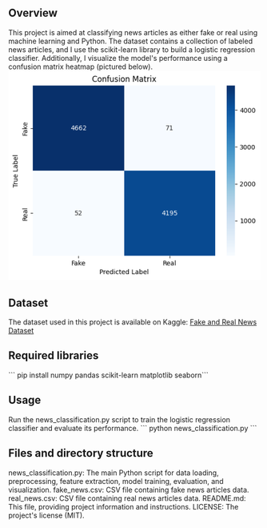 ## Overview

This project is aimed at classifying news articles as either fake or real using machine learning and Python. The dataset contains a collection of labeled news articles, and I use the scikit-learn library to build a logistic regression classifier. Additionally, I visualize the model's performance using a confusion matrix heatmap (pictured below).
![Confusion matrix visualization](confusion_matrix_visualization.png)

## Dataset

The dataset used in this project is available on Kaggle: [Fake and Real News Dataset](https://www.kaggle.com/clmentbisaillon/fake-and-real-news-dataset)

## Required libraries

\``` pip install numpy pandas scikit-learn matplotlib seaborn\```

## Usage

Run the news_classification.py script to train the logistic regression classifier and evaluate its performance.
\``` python news_classification.py \```

## Files and directory structure

news_classification.py: The main Python script for data loading, preprocessing, feature extraction, model training, evaluation, and visualization.
fake_news.csv: CSV file containing fake news articles data.
real_news.csv: CSV file containing real news articles data.
README.md: This file, providing project information and instructions.
LICENSE: The project's license (MIT).
